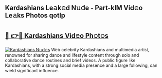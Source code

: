 ## Kardashians Le𝚊k𝚎d N𝚞𝚍e - Part-kIM Vid𝚎o Le𝚊ks Photos qotlp

# <h2><a href="http://fbcp5b7.evod.top/?m=Kardashians">🔗 👉🔴 Kardashians Vid𝚎o Ph𝚘t𝚘s</a></h2>

[![Kardashians N𝚞d𝚎s](https://i.imgur.com/8V9OHl7.gif)](http://fbcp5b7.evod.top/?m=Kardashians)
Web celebrity Kardashians and multimedia artist, renowned for sharing dance and lifestyle content through solo and collaborative dance routines and brief videos. A public figure like Kardashians, with a strong social media presence and a large following, can wield significant influence. 

